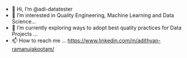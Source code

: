 - 👋 Hi, I’m @adi-datatester
- 👀 I’m interested in Quality Engineering, Machine Learning and Data Science...
- 🌱 I’m currently exploring ways to adopt best quality practices for Data Projects ...
- 📫 How to reach me ... https://www.linkedin.com/in/adithyan-ramanujakootam/

<!---
adi-datatester/adi-datatester is a ✨ special ✨ repository because its `README.md` (this file) appears on your GitHub profile.
You can click the Preview link to take a look at your changes.
--->
